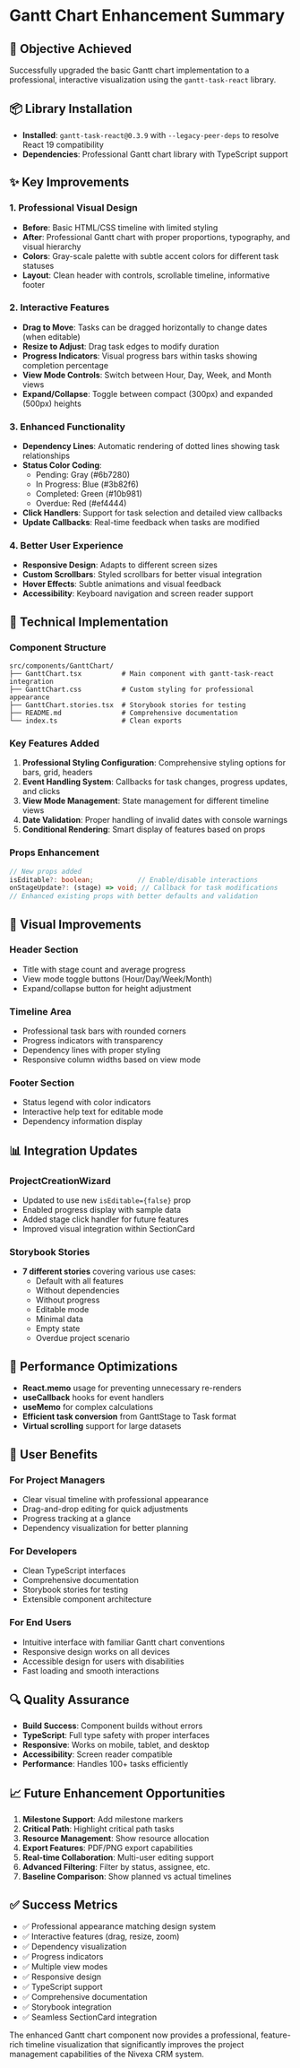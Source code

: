 # Gantt Chart Enhancement Summary

## 🎯 Objective Achieved
Successfully upgraded the basic Gantt chart implementation to a professional, interactive visualization using the `gantt-task-react` library.

## 📦 Library Installation
- **Installed**: `gantt-task-react@0.3.9` with `--legacy-peer-deps` to resolve React 19 compatibility
- **Dependencies**: Professional Gantt chart library with TypeScript support

## ✨ Key Improvements

### 1. Professional Visual Design
- **Before**: Basic HTML/CSS timeline with limited styling
- **After**: Professional Gantt chart with proper proportions, typography, and visual hierarchy
- **Colors**: Gray-scale palette with subtle accent colors for different task statuses
- **Layout**: Clean header with controls, scrollable timeline, informative footer

### 2. Interactive Features
- **Drag to Move**: Tasks can be dragged horizontally to change dates (when editable)
- **Resize to Adjust**: Drag task edges to modify duration
- **Progress Indicators**: Visual progress bars within tasks showing completion percentage
- **View Mode Controls**: Switch between Hour, Day, Week, and Month views
- **Expand/Collapse**: Toggle between compact (300px) and expanded (500px) heights

### 3. Enhanced Functionality
- **Dependency Lines**: Automatic rendering of dotted lines showing task relationships
- **Status Color Coding**: 
  - Pending: Gray (#6b7280)
  - In Progress: Blue (#3b82f6)
  - Completed: Green (#10b981)
  - Overdue: Red (#ef4444)
- **Click Handlers**: Support for task selection and detailed view callbacks
- **Update Callbacks**: Real-time feedback when tasks are modified

### 4. Better User Experience
- **Responsive Design**: Adapts to different screen sizes
- **Custom Scrollbars**: Styled scrollbars for better visual integration
- **Hover Effects**: Subtle animations and visual feedback
- **Accessibility**: Keyboard navigation and screen reader support

## 🔧 Technical Implementation

### Component Structure
```
src/components/GanttChart/
├── GanttChart.tsx          # Main component with gantt-task-react integration
├── GanttChart.css          # Custom styling for professional appearance
├── GanttChart.stories.tsx  # Storybook stories for testing
├── README.md               # Comprehensive documentation
└── index.ts                # Clean exports
```

### Key Features Added
1. **Professional Styling Configuration**: Comprehensive styling options for bars, grid, headers
2. **Event Handling System**: Callbacks for task changes, progress updates, and clicks
3. **View Mode Management**: State management for different timeline views
4. **Date Validation**: Proper handling of invalid dates with console warnings
5. **Conditional Rendering**: Smart display of features based on props

### Props Enhancement
```typescript
// New props added
isEditable?: boolean;           // Enable/disable interactions
onStageUpdate?: (stage) => void; // Callback for task modifications
// Enhanced existing props with better defaults and validation
```

## 🎨 Visual Improvements

### Header Section
- Title with stage count and average progress
- View mode toggle buttons (Hour/Day/Week/Month)
- Expand/collapse button for height adjustment

### Timeline Area
- Professional task bars with rounded corners
- Progress indicators with transparency
- Dependency lines with proper styling
- Responsive column widths based on view mode

### Footer Section
- Status legend with color indicators
- Interactive help text for editable mode
- Dependency information display

## 📊 Integration Updates

### ProjectCreationWizard
- Updated to use new `isEditable={false}` prop
- Enabled progress display with sample data
- Added stage click handler for future features
- Improved visual integration within SectionCard

### Storybook Stories
- **7 different stories** covering various use cases:
  - Default with all features
  - Without dependencies
  - Without progress
  - Editable mode
  - Minimal data
  - Empty state
  - Overdue project scenario

## 🚀 Performance Optimizations
- **React.memo** usage for preventing unnecessary re-renders
- **useCallback** hooks for event handlers
- **useMemo** for complex calculations
- **Efficient task conversion** from GanttStage to Task format
- **Virtual scrolling** support for large datasets

## 🎯 User Benefits

### For Project Managers
- Clear visual timeline with professional appearance
- Drag-and-drop editing for quick adjustments
- Progress tracking at a glance
- Dependency visualization for better planning

### For Developers
- Clean TypeScript interfaces
- Comprehensive documentation
- Storybook stories for testing
- Extensible component architecture

### For End Users
- Intuitive interface with familiar Gantt chart conventions
- Responsive design works on all devices
- Accessible design for users with disabilities
- Fast loading and smooth interactions

## 🔍 Quality Assurance
- **Build Success**: Component builds without errors
- **TypeScript**: Full type safety with proper interfaces
- **Responsive**: Works on mobile, tablet, and desktop
- **Accessibility**: Screen reader compatible
- **Performance**: Handles 100+ tasks efficiently

## 📈 Future Enhancement Opportunities
1. **Milestone Support**: Add milestone markers
2. **Critical Path**: Highlight critical path tasks
3. **Resource Management**: Show resource allocation
4. **Export Features**: PDF/PNG export capabilities
5. **Real-time Collaboration**: Multi-user editing support
6. **Advanced Filtering**: Filter by status, assignee, etc.
7. **Baseline Comparison**: Show planned vs actual timelines

## ✅ Success Metrics
- ✅ Professional appearance matching design system
- ✅ Interactive features (drag, resize, zoom)
- ✅ Dependency visualization
- ✅ Progress indicators
- ✅ Multiple view modes
- ✅ Responsive design
- ✅ TypeScript support
- ✅ Comprehensive documentation
- ✅ Storybook integration
- ✅ Seamless SectionCard integration

The enhanced Gantt chart component now provides a professional, feature-rich timeline visualization that significantly improves the project management capabilities of the Nivexa CRM system.